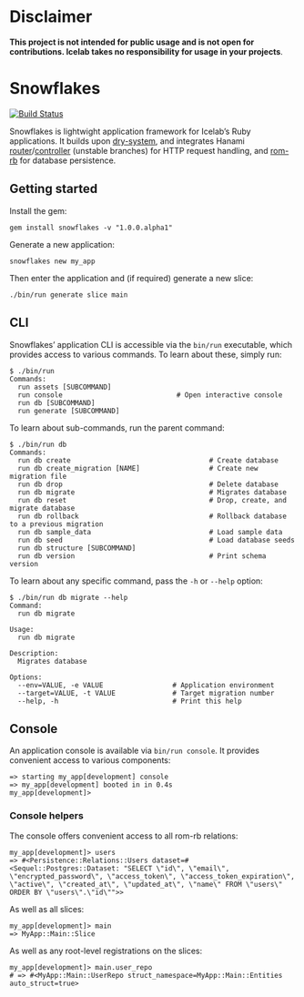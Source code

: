 # Disclaimer

**This project is not intended for public usage and is not open for contributions. Icelab takes no responsibility for usage in your projects**.

# Snowflakes

[![Build Status](https://travis-ci.org/icelab/snowflakes.svg?branch=master)](https://travis-ci.org/icelab/snowflakes)

Snowflakes is lightwight application framework for Icelab’s Ruby applications. It builds upon [dry-system][dry-system], and integrates Hanami [router][hanami-router]/[controller][hanami-controller] (unstable branches) for HTTP request handling, and [rom-rb] for database persistence.

[dry-system]: https://github.com/dry-rb/dry-system
[hanami-router]: https://github.com/hanami/router
[hanami-controller]: https://github.com/hanami/controller
[rom-rb]: https://rom-rb.org/

## Getting started

Install the gem:

```
gem install snowflakes -v "1.0.0.alpha1"
```

Generate a new application:

```
snowflakes new my_app
```

Then enter the application and (if required) generate a new slice:

```
./bin/run generate slice main
```

## CLI

Snowflakes’ application CLI is accessible via the `bin/run` executable, which provides access to various commands. To learn about these, simply run:

```
$ ./bin/run
Commands:
  run assets [SUBCOMMAND]
  run console                            # Open interactive console
  run db [SUBCOMMAND]
  run generate [SUBCOMMAND]
  ```

To learn about sub-commands, run the parent command:

```
$ ./bin/run db
Commands:
  run db create                                  # Create database
  run db create_migration [NAME]                 # Create new migration file
  run db drop                                    # Delete database
  run db migrate                                 # Migrates database
  run db reset                                   # Drop, create, and migrate database
  run db rollback                                # Rollback database to a previous migration
  run db sample_data                             # Load sample data
  run db seed                                    # Load database seeds
  run db structure [SUBCOMMAND]
  run db version                                 # Print schema version
```

To learn about any specific command, pass the `-h` or `--help` option:

```
$ ./bin/run db migrate --help
Command:
  run db migrate

Usage:
  run db migrate

Description:
  Migrates database

Options:
  --env=VALUE, -e VALUE                 # Application environment
  --target=VALUE, -t VALUE              # Target migration number
  --help, -h                            # Print this help
```

## Console

An application console is available via `bin/run console`. It provides convenient access to various components:

```
=> starting my_app[development] console
=> my_app[development] booted in in 0.4s
my_app[development]>
```

### Console helpers

The console offers convenient access to all rom-rb relations:

```
my_app[development]> users
=> #<Persistence::Relations::Users dataset=#<Sequel::Postgres::Dataset: "SELECT \"id\", \"email\", \"encrypted_password\", \"access_token\", \"access_token_expiration\", \"active\", \"created_at\", \"updated_at\", \"name\" FROM \"users\" ORDER BY \"users\".\"id\"">>
```

As well as all slices:

```
my_app[development]> main
=> MyApp::Main::Slice
```

As well as any root-level registrations on the slices:

```
my_app[development]> main.user_repo
# => #<MyApp::Main::UserRepo struct_namespace=MyApp::Main::Entities auto_struct=true>
```
